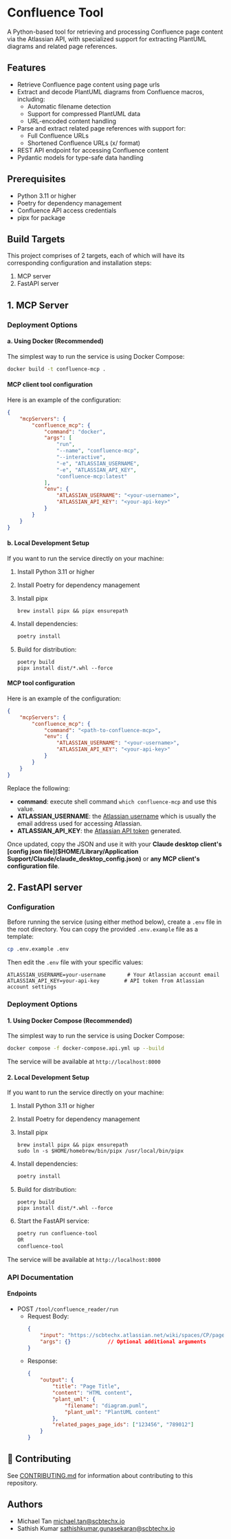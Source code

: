 # Confluence Tool

A Python-based tool for retrieving and processing Confluence page content via the Atlassian API, with specialized support for extracting PlantUML diagrams and related page references.

## Features

- Retrieve Confluence page content using page urls
- Extract and decode PlantUML diagrams from Confluence macros, including:
  - Automatic filename detection
  - Support for compressed PlantUML data
  - URL-encoded content handling
- Parse and extract related page references with support for:
  - Full Confluence URLs
  - Shortened Confluence URLs (x/ format)
- REST API endpoint for accessing Confluence content
- Pydantic models for type-safe data handling

## Prerequisites

- Python 3.11 or higher
- Poetry for dependency management
- Confluence API access credentials
- pipx for package

## Build Targets

This project comprises of 2 targets, each of which will have its corresponding configuration and installation steps:

1. MCP server
2. FastAPI server

## 1. MCP Server

### Deployment Options

#### a. Using Docker (Recommended)

The simplest way to run the service is using Docker Compose:

```bash
docker build -t confluence-mcp .
```

#### MCP client tool configuration

Here is an example of the configuration:

```json
{
    "mcpServers": {
        "confluence_mcp": {
            "command": "docker",
            "args": [
                "run",
                "--name", "confluence-mcp",
                "--interactive",
                "-e", "ATLASSIAN_USERNAME",
                "-e", "ATLASSIAN_API_KEY",
                "confluence-mcp:latest"
            ],
            "env": {
                "ATLASSIAN_USERNAME": "<your-username>",
                "ATLASSIAN_API_KEY": "<your-api-key>"
            }
        }
    }
}
```

#### b. Local Development Setup

If you want to run the service directly on your machine:

1. Install Python 3.11 or higher

2. Install Poetry for dependency management

3. Install pipx

   ```
   brew install pipx && pipx ensurepath
   ```

4. Install dependencies:
   ```bash
   poetry install
   ```

5. Build for distribution:

   ```
   poetry build
   pipx install dist/*.whl --force
   ```



#### MCP tool configuration

Here is an example of the configuration:

```json
{
    "mcpServers": {
        "confluence_mcp": {
            "command": "<path-to-confluence-mcp>",
            "env": {
                "ATLASSIAN_USERNAME": "<your-username>",
                "ATLASSIAN_API_KEY": "<your-api-key>"
            }
        }
    }
}
```

Replace the following:
- **command**: execute shell command `which confluence-mcp` and use this value.
- **ATLASSIAN_USERNAME**: the [Atlassian username](https://id.atlassian.com/manage-profile/profile-and-visibility) which is usually the email address used for accessing Atlassian.
- **ATLASSIAN_API_KEY**: the [Atlassian API token](https://id.atlassian.com/manage-profile/security/api-tokens) generated.

Once updated, copy the JSON and use it with your **Claude desktop client's [config json file]($HOME/Library/Application Support/Claude/claude_desktop_config.json)** or **any MCP client's configuration file**. 



## 2. FastAPI server

### Configuration

Before running the service (using either method below), create a `.env` file in the root directory. You can copy the provided `.env.example` file as a template:

```bash
cp .env.example .env
```

Then edit the `.env` file with your specific values:

```env
ATLASSIAN_USERNAME=your-username       # Your Atlassian account email
ATLASSIAN_API_KEY=your-api-key        # API token from Atlassian account settings
```

### Deployment Options

#### 1. Using Docker Compose (Recommended)

The simplest way to run the service is using Docker Compose:

```bash
docker compose -f docker-compose.api.yml up --build
```

The service will be available at `http://localhost:8000`

#### 2. Local Development Setup

If you want to run the service directly on your machine:

1. Install Python 3.11 or higher

2. Install Poetry for dependency management

3. Install pipx

   ```
   brew install pipx && pipx ensurepath
   sudo ln -s $HOME/homebrew/bin/pipx /usr/local/bin/pipx
   ```

4. Install dependencies:
   ```bash
   poetry install
   ```

5. Build for distribution:

   ```
   poetry build
   pipx install dist/*.whl --force
   ```

6. Start the FastAPI service:

   ```bash
   poetry run confluence-tool
   OR
   confluence-tool
   ```

The service will be available at `http://localhost:8000`



###  API Documentation

#### Endpoints

- POST `/tool/confluence_reader/run`
  - Request Body: 
    ```json
    {
        "input": "https://scbtechx.atlassian.net/wiki/spaces/CP/pages/11136044830/Payment+Domain+Deployment",  // Confluence page URL
        "args": {}            // Optional additional arguments
    }
    ```
  - Response:
    ```json
    {
        "output": {
            "title": "Page Title",
            "content": "HTML content",
            "plant_uml": {
                "filename": "diagram.puml",
                "plant_uml": "PlantUML content"
            },
            "related_pages_page_ids": ["123456", "789012"]
        }
    }
    ```



## 🤝 Contributing

See [CONTRIBUTING.md](CONTRIBUTING.md) for information about contributing to this repository.

## Authors

- Michael Tan <michael.tan@scbtechx.io>
- Sathish Kumar <sathishkumar.gunasekaran@scbtechx.io>